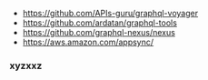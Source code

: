 - https://github.com/APIs-guru/graphql-voyager
- https://github.com/ardatan/graphql-tools
- https://github.com/graphql-nexus/nexus
- https://aws.amazon.com/appsync/

### xyzxxz
